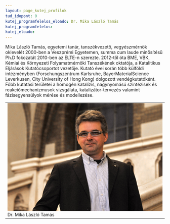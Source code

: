 ```yaml
---
layout: page_kutej_profilok
tud_idopont: 0
kutej_programfelelos_eloado: Dr. Mika László Tamás
kutej_programfelelos: 
kutej_eloado: 
---
```



Mika László Tamás, egyetemi tanár, tanszékvezető, vegyészmérnök oklevelét 2000-ben a Veszprémi Egyetemen, summa cum laude minősítésű Ph.D fokozatát 2010-ben az ELTE-n szerezte. 2012-től óta BME, VBK, Kémiai és Környezeti Folyamatmérnöki Tanszékének oktatója, a Katalitikus Eljárások Kutatócsoportot vezetője. Kutató évei során több külföldi intézményben (Forschungszentrum Karlsruhe, BayerMaterialScience Leverkusen, City University of Hong Kong) dolgozott vendégkutatóként.
Főbb kutatási területei a homogén katalízis, nagynyomású szintézisek és reakciómechanizmusok vizsgálata, katalizátor-tervezés valamint fázisegyensúlyok mérése és modellezése.


 <table class="picture">
<tr>
<td>

<div class="gallery">
    <img src="images/mika_laszlo_tamas.jpg" max-width="250" max-height="200">
  <div class="desc">Dr. Mika László Tamás</div>
</div>

</td>
</tr>
</table>

